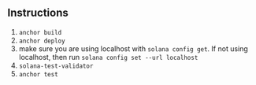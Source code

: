 ## Instructions

1. `anchor build`
2. `anchor deploy`
3. make sure you are using localhost with `solana config get`. If not using localhost, then run `solana config set --url localhost`
4. `solana-test-validator`
5. `anchor test`